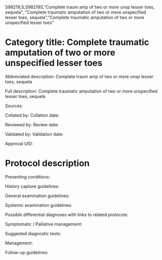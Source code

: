 S98219,S,S98219S,"Complete traum amp of two or more unsp lesser toes, sequela", "Complete traumatic amputation of two or more unspecified lesser toes, sequela","Complete traumatic amputation of two or more unspecified lesser toes"
# Category title: Complete traumatic amputation of two or more unspecified lesser toes

Abbreviated description: Complete traum amp of two or more unsp lesser toes, sequela

Full description: Complete traumatic amputation of two or more unspecified lesser toes, sequela

Sources:

Collated by:
Collation date:

Reviewed by:
Review date:

Validated by:
Validation date:

Approval UID:

# Protocol description

Presenting conditions:

History capture guidelines:

General examination guidelines:

Systemic examination guidelines:

Possible differential diagnoses with links to related protocols:

Symptomatic / Palliative management:

Suggested diagnostic tests:

Management:

Follow-up guidelines:
